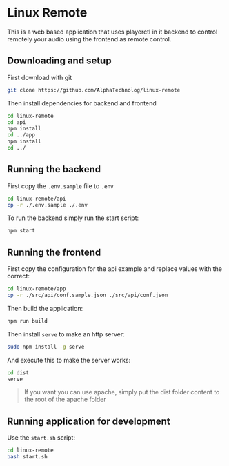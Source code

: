 # Linux Remote

This is a web based application that uses playerctl in it backend to control remotely
your audio using the frontend as remote control.

## Downloading and setup

First download with git

```sh
git clone https://github.com/AlphaTechnolog/linux-remote
```

Then install dependencies for backend and frontend

```sh
cd linux-remote
cd api
npm install
cd ../app
npm install
cd ../
```

## Running the backend

First copy the `.env.sample` file to `.env`

```sh
cd linux-remote/api
cp -r ./.env.sample ./.env
```

To run the backend simply run the start script:

```sh
npm start
```

## Running the frontend

First copy the configuration for the api example and replace values with the correct:

```sh
cd linux-remote/app
cp -r ./src/api/conf.sample.json ./src/api/conf.json
```

Then build the application:

```sh
npm run build
```

Then install `serve` to make an http server:

```sh
sudo npm install -g serve
```

And execute this to make the server works:

```sh
cd dist
serve
```

> If you want you can use apache, simply put the dist folder content to the root of the apache folder

## Running application for development

Use the `start.sh` script:

```sh
cd linux-remote
bash start.sh
```
